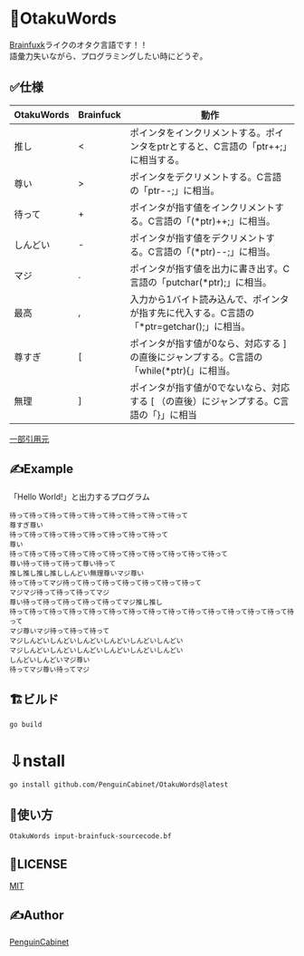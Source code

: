 # 🧠OtakuWords
[Brainfuxk](https://ja.wikipedia.org/wiki/Brainfuck)ライクのオタク言語です！！   
語彙力失いながら、プログラミングしたい時にどうぞ。

## ✅仕様
|OtakuWords|Brainfuck|動作|
|---|---|---|
|推し|<|ポインタをインクリメントする。ポインタをptrとすると、C言語の「ptr++;」に相当する。|
|尊い|>|ポインタをデクリメントする。C言語の「ptr--;」に相当。|
|待って|+|ポインタが指す値をインクリメントする。C言語の「(*ptr)++;」に相当。|
|しんどい|-|ポインタが指す値をデクリメントする。C言語の「(*ptr)--;」に相当。|
|マジ|.|ポインタが指す値を出力に書き出す。C言語の「putchar(*ptr);」に相当。|
|最高|,|入力から1バイト読み込んで、ポインタが指す先に代入する。C言語の「*ptr=getchar();」に相当。|
|尊すぎ|[|ポインタが指す値が0なら、対応する ] の直後にジャンプする。C言語の「while(*ptr){」に相当。|
|無理|]|ポインタが指す値が0でないなら、対応する [ （の直後）にジャンプする。C言語の「}」に相当|

[一部引用元](https://ja.wikipedia.org/wiki/Brainfuck#Brainfuck%E3%81%AE%E8%A8%80%E8%AA%9E%E4%BB%95%E6%A7%98)

## ✍Example
「Hello World!」と出力するプログラム
```
待って待って待って待って待って待って待って待って待って
尊すぎ尊い
待って待って待って待って待って待って待って待って
尊い
待って待って待って待って待って待って待って待って待って待って待って
尊い待って待って待って尊い待って
推し推し推し推ししんどい無理尊いマジ尊い
待って待ってマジ待って待って待って待って待って待って待って
マジマジ待って待って待ってマジ
尊い待って待って待って待って待ってマジ推し推し
待って待って待って待って待って待って待って待って待って待って待って待って待って待って待って
マジ尊いマジ待って待って待って
マジしんどいしんどいしんどいしんどいしんどいしんどい
マジしんどいしんどいしんどいしんどいしんどいしんどい
しんどいしんどいマジ尊い
待ってマジ尊い待ってマジ

```

## 🏗ビルド

```
go build
```
# ⇩nstall
```
go install github.com/PenguinCabinet/OtakuWords@latest
```

## 🔨使い方
```
OtakuWords input-brainfuck-sourcecode.bf
```


## 🎫LICENSE

[MIT](./LICENSE)

## ✍Author

[PenguinCabinet](https://github.com/PenguinCabinet)

